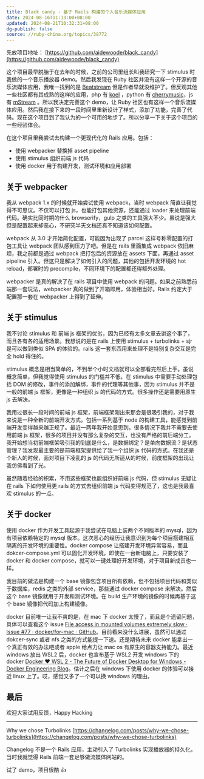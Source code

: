 ```yaml
---
title: Black candy - 基于 Rails 构建的个人音乐流媒体应用
date: 2024-08-16T11:13:00+08:00
updated: 2024-08-21T10:32:31+08:00
dg-publish: false
source: //ruby-china.org/topics/38772
---
```


先放项目地址： [https://github.com/aidewoode/black_candy](https://github.com/aidewoode/black_candy)

这个项目最早脱胎于在去年的时候，之前的公司里组长叫我研究一下 stimulus 时我做的一个音乐播放器 demo。然后我发现在 Ruby 社区并没有这样一个开源的音乐流媒体应用，我唯一找到的是 [Beatstream](https://github.com/Darep/Beatstream) 但是作者早就没维护了。但反观其他一些社区都有其成熟的这样的应用，php 有 [koel](https://github.com/phanan/koel) ，python 有 [cherrymusic](https://github.com/devsnd/cherrymusic)，js 有 [mStream](https://github.com/IrosTheBeggar/mStream) 。所以我决定完善这个 demo，让 Ruby 社区也有这样一个音乐流媒体应用。然后我在接下来的一段时间里重新设计了样式，添加了功能，完善了代码。现在这个项目到了我认为的一个可用的地步了。所以分享一下关于这个项目的一些经验体会。

在这个项目里我尝试去构建一个更现代化的 Rails 应用。包括：

- 使用 webpacker 替换掉 asset pipeline
- 使用 stimulus 组织前端 js 代码
- 使用 docker 用于构建开发，测试环境和应用部署

## 关于 webpacker

我从 webpack 1.x 的时候就开始尝试使用 webpack，当时 webpack 简直让我觉得不可思议。不仅可以打包 js，也能打包其他资源，还能通过 loader 来处理前端代码。确实比同时期的什么 browserify，gulp 之类的工具强大不少。虽说是强大但是配置起来却恶心，不研究半天文档还真不知道该如何配置。

webpack 从 3.0 才开始简化配置，可能因为出现了 parcel 这样号称零配置的打包工具让 webpack 团队感到压力了吧。但是在 rails 里面集成 webpack 依旧麻烦，我之前都是通过 webpack 把打包后的资源放在 assets 下面，再通过 asset pipeline 引入。但这只是解决了如何引入的问题，其他的包括开发环境的 hot reload，部署时的 precompile，不同环境下的配置都还得额外处理。

webpacker 是真的解决了在 rails 项目中使用 webpack 的问题。如果之前熟悉前端那一套玩法，webpacker 真的做到了开箱即用，体验相当好。Rails 约定大于配置那一套在 webpacker 上得到了延伸。

## 关于 stimulus

我不讨论 stimulus 和 前端 js 框架的优劣，因为已经有太多文章去讲这个事了，而且各有各的适用场景。我想说的是在 rails 上使用 stimulus + turbolinks + sjr 是可以做到类似 SPA 的体验的。rails 这一套东西用来处理不是特别复杂交互是完全 hold 得住的。

stimulus 概念是相当简单的，不到半个小时文档就可以全部看完然后上手。虽说概念简单，但我觉得使用 stimulus 的门槛并不低，在 stimulus 中需要手动处理包括 DOM 的修改，事件的添加解绑，事件的代理等其他事，因为 stimulus 并不是一般的前端 js 框架，更像是一种组织 js 的代码的方式。很多操作还是需要用原生 js 去解决。

我用过很长一段时间的前端 js 框架，前端框架刚出来那会是很吸引我的，对于我来说是一种全新的前端开发方式。包括一系列基于 node 的构建工具，能感觉到前端开发变得越来越正规了。最近一两年我开始意思到，很多情况下我并不需要去使用前端 js 框架，很多的项目并没有那么复杂的交互，也没有严格的前后端分工。我开始想当初前端框架吸引我的到底是什么，是数据绑定？是单向数据流？是状态管理？我发现最主要的是前端框架提供给了我一个组织 js 代码的方式。在我还是个新人的时候，面对项目下凌乱的 js 的代码无所适从的时候，前度框架的出现让我仿佛看到了光。

虽然随着经验的积累，不用这些框架也能组织好前端 js 代码，但 stimulus 无疑让在 rails 下如何使用更 rails 的方式去组织前端 js 代码变得规范了，这也是我最喜欢 stimulus 的一点。

## 关于 docker

使用 docker 作为开发工具起源于我尝试在电脑上装两个不同版本的 mysql，因为有项目依赖特定的 mysql 版本。这次恶心的经历让我意识到为每个项目搭建相互隔离的开发环境的重要性。docker compose 让搭建开发环境异常容易，而且 dokcer-compose.yml 可以固化开发环境，即使在一台新电脑上，只要安装了 docker 和 docker compose，就可以一键处理好开发环境，对于项目新成员也一样。

我目前的做法是构建一个 base 镜像包含项目所有依赖，但不包括项目代码和类似于数据库，redis 之类的外部 service，那些通过 docker compose 来解决。然后这个 base 镜像就用于开发和测试环境。在 build 生产环境的镜像的时候再基于这个 base 镜像把代码加上构建镜像。

docker 目前唯一让我不爽的是，在 mac 下 docker 太慢了，而且是个遗留问题，具体可以查看这个 issue [File access in mounted volumes extremely slow · Issue #77 · docker/for-mac · GitHub](https://github.com/docker/for-mac/issues/77)。目前看来没什么进展，虽然可以通过 dokcer-sync 或者 nfs 之类的方式能提一下速。还是期待未来 docker 能拿出一个真正有效的办法吧或者 apple 给点力让 mac os 有原生的容器支持能力。最近 windows 放出 WSL2 后，docker 也宣布基于 WSL2 开发 windows 下的 docker [Docker ❤️ WSL 2 - The Future of Docker Desktop for Windows - Docker Engineering Blog](https://engineering.docker.com/2019/06/docker-hearts-wsl-2/)。估计之后在 windows 下使用 docker 的体验可以接近 linux 上了。哎，感觉又多了一个可以换 windows 的理由。

## 最后

欢迎大家试用反馈，Happy Hacking

---

Why we chose Turbolinks [https://changelog.com/posts/why-we-chose-turbolinks](https://changelog.com/posts/why-we-chose-turbolinks)

Changelog 不是一个 Rails 应用，主动引入了 Turbolinks 实现播放器的持久化，当时我就觉得 Rails 前端一套足够做流媒体网站的。

试了 demo，项目很酷 👍
